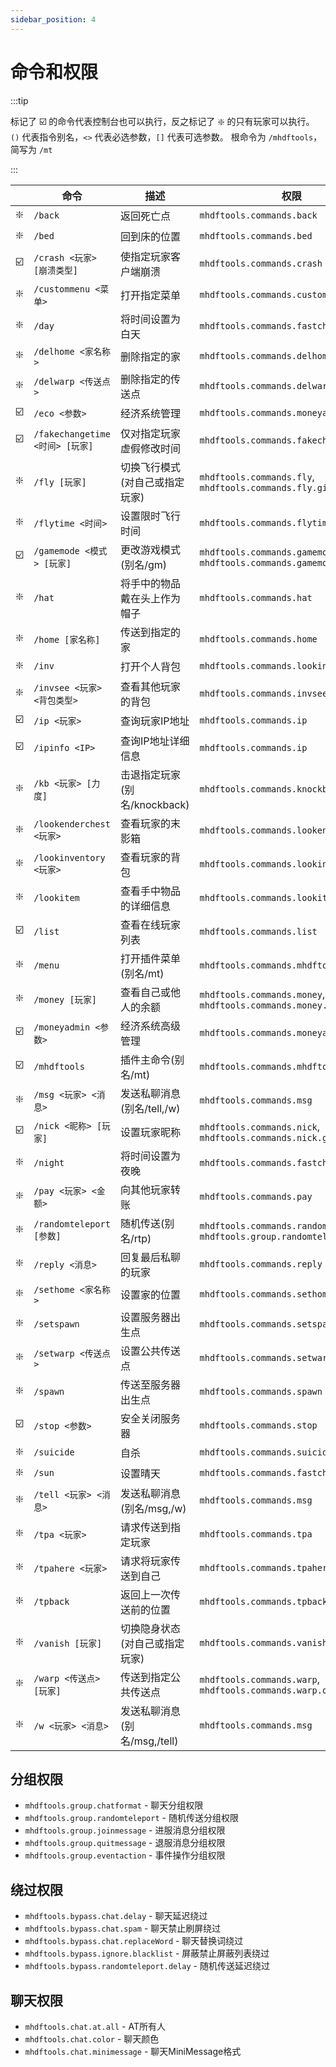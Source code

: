 ```yaml
---
sidebar_position: 4
---
```


# 命令和权限

:::tip

标记了 ☑️ 的命令代表控制台也可以执行，反之标记了 ❇️ 的只有玩家可以执行。  
`()` 代表指令别名，`<>` 代表必选参数，`[]` 代表可选参数。
根命令为 `/mhdftools`，简写为 `/mt`

:::

|     | 命令 | 描述 | 权限 |
|-----|------|-----|-----|
| ❇️  | `/back` | 返回死亡点 | `mhdftools.commands.back` |
| ❇️  | `/bed` | 回到床的位置 | `mhdftools.commands.bed` |
| ☑️  | `/crash <玩家> [崩溃类型]` | 使指定玩家客户端崩溃 | `mhdftools.commands.crash` |
| ❇️  | `/custommenu <菜单>` | 打开指定菜单 | `mhdftools.commands.custommenu` |
| ❇️  | `/day` | 将时间设置为白天 | `mhdftools.commands.fastchangetime` |
| ❇️  | `/delhome <家名称>` | 删除指定的家 | `mhdftools.commands.delhome` |
| ❇️  | `/delwarp <传送点>` | 删除指定的传送点 | `mhdftools.commands.delwarp` |
| ☑️  | `/eco <参数>` | 经济系统管理 | `mhdftools.commands.moneyadmin` |
| ☑️  | `/fakechangetime <时间> [玩家]` | 仅对指定玩家虚假修改时间 | `mhdftools.commands.fakechangetime` |
| ❇️  | `/fly [玩家]` | 切换飞行模式(对自己或指定玩家) | `mhdftools.commands.fly`, `mhdftools.commands.fly.give` |
| ❇️  | `/flytime <时间>` | 设置限时飞行时间 | `mhdftools.commands.flytime` |
| ☑️  | `/gamemode <模式> [玩家]` | 更改游戏模式(别名/gm) | `mhdftools.commands.gamemode`, `mhdftools.commands.gamemode.give` |
| ❇️  | `/hat` | 将手中的物品戴在头上作为帽子 | `mhdftools.commands.hat` |
| ❇️  | `/home [家名称]` | 传送到指定的家 | `mhdftools.commands.home` |
| ❇️  | `/inv` | 打开个人背包 | `mhdftools.commands.lookinventory` |
| ❇️  | `/invsee <玩家> <背包类型>` | 查看其他玩家的背包 | `mhdftools.commands.invsee` |
| ☑️  | `/ip <玩家>` | 查询玩家IP地址 | `mhdftools.commands.ip` |
| ☑️  | `/ipinfo <IP>` | 查询IP地址详细信息 | `mhdftools.commands.ip` |
| ❇️  | `/kb <玩家> [力度]` | 击退指定玩家(别名/knockback) | `mhdftools.commands.knockback` |
| ❇️  | `/lookenderchest <玩家>` | 查看玩家的末影箱 | `mhdftools.commands.lookenderchest` |
| ❇️  | `/lookinventory <玩家>` | 查看玩家的背包 | `mhdftools.commands.lookinventory` |
| ❇️  | `/lookitem` | 查看手中物品的详细信息 | `mhdftools.commands.lookitem` |
| ☑️  | `/list` | 查看在线玩家列表 | `mhdftools.commands.list` |
| ❇️  | `/menu` | 打开插件菜单(别名/mt) | `mhdftools.commands.mhdftools` |
| ❇️  | `/money [玩家]` | 查看自己或他人的余额 | `mhdftools.commands.money`, `mhdftools.commands.money.other` |
| ☑️  | `/moneyadmin <参数>` | 经济系统高级管理 | `mhdftools.commands.moneyadmin` |
| ☑️  | `/mhdftools` | 插件主命令(别名/mt) | `mhdftools.commands.mhdftools` |
| ❇️  | `/msg <玩家> <消息>` | 发送私聊消息(别名/tell,/w) | `mhdftools.commands.msg` |
| ☑️  | `/nick <昵称> [玩家]` | 设置玩家昵称 | `mhdftools.commands.nick`, `mhdftools.commands.nick.give` |
| ❇️  | `/night` | 将时间设置为夜晚 | `mhdftools.commands.fastchangetime` |
| ❇️  | `/pay <玩家> <金额>` | 向其他玩家转账 | `mhdftools.commands.pay` |
| ❇️  | `/randomteleport [参数]` | 随机传送(别名/rtp) | `mhdftools.commands.randomteleport`, `mhdftools.group.randomteleport` |
| ❇️  | `/reply <消息>` | 回复最后私聊的玩家 | `mhdftools.commands.reply` |
| ❇️  | `/sethome <家名称>` | 设置家的位置 | `mhdftools.commands.sethome` |
| ❇️  | `/setspawn` | 设置服务器出生点 | `mhdftools.commands.setspawn` |
| ❇️  | `/setwarp <传送点>` | 设置公共传送点 | `mhdftools.commands.setwarp` |
| ❇️  | `/spawn` | 传送至服务器出生点 | `mhdftools.commands.spawn` |
| ☑️  | `/stop <参数>` | 安全关闭服务器 | `mhdftools.commands.stop` |
| ❇️  | `/suicide` | 自杀 | `mhdftools.commands.suicide` |
| ❇️  | `/sun` | 设置晴天 | `mhdftools.commands.fastchangeweather` |
| ❇️  | `/tell <玩家> <消息>` | 发送私聊消息(别名/msg,/w) | `mhdftools.commands.msg` |
| ❇️  | `/tpa <玩家>` | 请求传送到指定玩家 | `mhdftools.commands.tpa` |
| ❇️  | `/tpahere <玩家>` | 请求将玩家传送到自己 | `mhdftools.commands.tpahere` |
| ❇️  | `/tpback` | 返回上一次传送前的位置 | `mhdftools.commands.tpback` |
| ❇️  | `/vanish [玩家]` | 切换隐身状态(对自己或指定玩家) | `mhdftools.commands.vanish` |
| ❇️  | `/warp <传送点> [玩家]` | 传送到指定公共传送点 | `mhdftools.commands.warp`, `mhdftools.commands.warp.other` |
| ❇️  | `/w <玩家> <消息>` | 发送私聊消息(别名/msg,/tell) | `mhdftools.commands.msg` |

## 分组权限

- `mhdftools.group.chatformat` - 聊天分组权限
- `mhdftools.group.randomteleport` - 随机传送分组权限
- `mhdftools.group.joinmessage` - 进服消息分组权限
- `mhdftools.group.quitmessage` - 退服消息分组权限
- `mhdftools.group.eventaction` - 事件操作分组权限

## 绕过权限

- `mhdftools.bypass.chat.delay` - 聊天延迟绕过
- `mhdftools.bypass.chat.spam` - 聊天禁止刷屏绕过
- `mhdftools.bypass.chat.replaceWord` - 聊天替换词绕过
- `mhdftools.bypass.ignore.blacklist` - 屏蔽禁止屏蔽列表绕过
- `mhdftools.bypass.randomteleport.delay` - 随机传送延迟绕过

## 聊天权限

- `mhdftools.chat.at.all` - AT所有人
- `mhdftools.chat.color` - 聊天颜色
- `mhdftools.chat.minimessage` - 聊天MiniMessage格式

